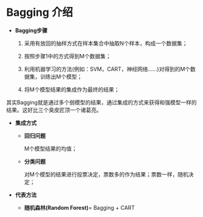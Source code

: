 # Bagging 介绍

+ **Bagging步骤**

   1. 采用有放回的抽样方式在样本集合中抽取N个样本，构成一个数据集；
   
   2. 按照步骤1中的方式得到M个数据集；
   
   3. 利用机器学习的方法(例如：SVM，CART，神经网络……)对得到的M个数据集，训练出M个模型；
   
   4. 将M个模型结果的集成作为最终的结果；
   
其实Bagging就是通过多个弱模型的结果，通过集成的方式来获得和强模型一样的结果。这好比三个臭皮匠顶一个诸葛亮。
  
   
+ **集成方式**

    - **回归问题**
    
        M个模型结果的均值；
 
    - **分类问题**
    
        对M个模型的结果进行投票决定，票数多的作为结果；票数一样，随机决定；


+ **代表方法** 

    + **随机森林(Random Forest)**= Bagging + CART





